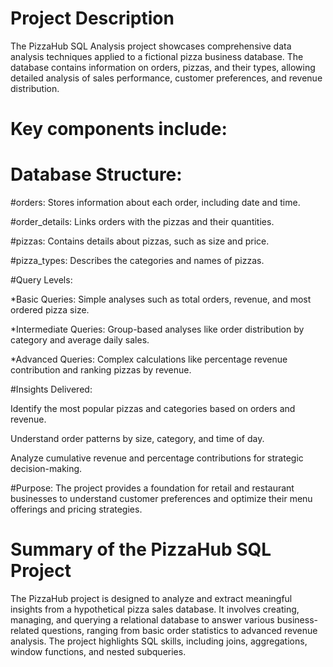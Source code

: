 # Project Description
The PizzaHub SQL Analysis project showcases comprehensive data analysis techniques applied to a fictional pizza business database. The database contains information on orders, pizzas, and their types, allowing detailed analysis of sales performance, customer preferences, and revenue distribution.

# Key components include:

# Database Structure:

#orders: Stores information about each order, including date and time.

#order_details: Links orders with the pizzas and their quantities.

#pizzas: Contains details about pizzas, such as size and price.

#pizza_types: Describes the categories and names of pizzas.

#Query Levels:

*Basic Queries: Simple analyses such as total orders, revenue, and most ordered pizza size.

*Intermediate Queries: Group-based analyses like order distribution by category and average daily sales.

*Advanced Queries: Complex calculations like percentage revenue contribution and ranking pizzas by revenue.

#Insights Delivered:

Identify the most popular pizzas and categories based on orders and revenue.

Understand order patterns by size, category, and time of day.

Analyze cumulative revenue and percentage contributions for strategic decision-making.

#Purpose:
The project provides a foundation for retail and restaurant businesses to understand customer preferences and optimize their menu offerings and pricing strategies.

# Summary of the PizzaHub SQL Project
The PizzaHub project is designed to analyze and extract meaningful insights from a hypothetical pizza sales database. It involves creating, managing, and querying a relational database to answer various business-related questions, ranging from basic order statistics to advanced revenue analysis. The project highlights SQL skills, including joins, aggregations, window functions, and nested subqueries.

